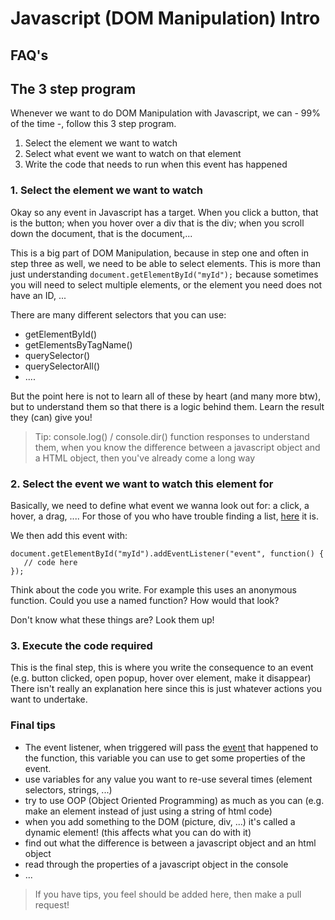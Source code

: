 # Javascript (DOM Manipulation) Intro

## FAQ's

## The 3 step program

Whenever we want to do DOM Manipulation with Javascript, we can - 99% of the time -, follow this 3 step program.

1. Select the element we want to watch 
2. Select what event we want to watch on that element
3. Write the code that needs to run when this event has happened


### 1. Select the element we want to watch

Okay so any event in Javascript has a target. When you click a button, that is the button; when you hover over
a div that is the div; when you scroll down the document, that is the document,...

This is a big part of DOM Manipulation, because in step one and often in step three as well, we need to be able to select elements.
This is more than just understanding `document.getElementById("myId");` because sometimes you will need to select multiple elements, or the element you need does not have an ID, ...

There are many different selectors that you can use:

- getElementById()
- getElementsByTagName()
- querySelector()
- querySelectorAll()
- ....

But the point here is not to learn all of these by heart (and many more btw), but to understand them so that there is a logic behind them.
Learn the result they (can) give you!

> Tip: console.log() / console.dir() function responses to understand them, when you know the difference between a javascript object and a HTML object, then you've already come a long way


### 2. Select the event we want to watch this element for

Basically, we need to define what event we wanna look out for: a click, a hover, a drag, ....
For those of you who have trouble finding a list, [here](https://developer.mozilla.org/en-US/docs/Web/Events) it is.

We then add this event with:
 ~~~~
document.getElementById("myId").addEventListener("event", function() {
    // code here
});
~~~~

Think about the code you write. For example this uses an anonymous function. Could you use a named function? How would that look?

Don't know what these things are? Look them up!


### 3. Execute the code required

This is the final step, this is where you write the consequence to an event (e.g. button clicked, open popup, hover over element, make it disappear)
There isn't really an explanation here since this is just whatever actions you want to undertake.


### Final tips

- The event listener, when triggered will pass the [event](https://developer.mozilla.org/en-US/docs/Web/API/EventTarget/addEventListener#The_event_listener_callback) that happened to the function, this variable you can use to get some properties of the event.
- use variables for any value you want to re-use several times (element selectors, strings, ...)
- try to use OOP (Object Oriented Programming) as much as you can (e.g. make an element instead of just using a string of html code)
- when you add something to the DOM (picture, div, ...) it's called a dynamic element! (this affects what you can do with it)
- find out what the difference is between a javascript object and an html object
- read through the properties of a javascript object in the console
- ...

> If you have tips, you feel should be added here, then make a pull request!






